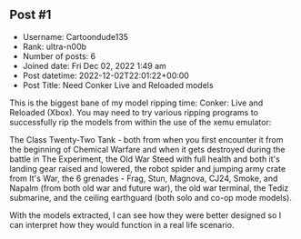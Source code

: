 ## Post #1
- Username: Cartoondude135
- Rank: ultra-n00b
- Number of posts: 6
- Joined date: Fri Dec 02, 2022 1:49 am
- Post datetime: 2022-12-02T22:01:22+00:00
- Post Title: Need Conker Live and Reloaded models

This is the biggest bane of my model ripping time: Conker: Live and Reloaded (Xbox). You may need to try various ripping programs to successfully rip the models from within the use of the xemu emulator:

The Class Twenty-Two Tank - both from when you first encounter it from the beginning of Chemical Warfare and when it gets destroyed during the battle in The Experiment, the Old War Steed with full health and both it's landing gear raised and lowered, the robot spider and jumping army crate from It's War, the 6 grenades - Frag, Stun, Magnova, CJ24, Smoke, and Napalm (from both old war and future war), the old war terminal, the Tediz submarine, and the ceiling earthguard (both solo and co-op mode models).

With the models extracted, I can see how they were better designed so I can interpret how they would function in a real life scenario.
